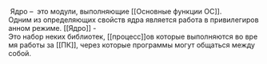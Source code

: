  Ядро –  это модули, выполняющие [[Основные функции ОС]]. 
 Одним из определяющих свойств ядра является работа в привилегированном режиме.
[[Ядро]] - Это набор неких библиотек, [[процесс]]ов которые выполняются во время работы за [[ПК]], через которые программы могут общаться между собой.
